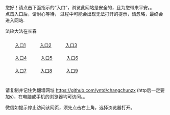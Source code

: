 您好！请点击下面指示的“入口”，浏览此网站是安全的，且为您带来平安。。 <br/>
点击入口后，请耐心等待， 过程中可能会出现无法打开的提示，请忽略，最终会进入网站. </br>

法轮大法在长春<br/>
<div style="padding:10px"><a style="margin:20px" target="_blank" href="https://dprxrzzq6km3g.cloudfront.net/2Qpsp?qzbdp" id="ccLink1" rel="nofollow">入口1</a> <a target="_blank" style="margin:20px" href="https://d361kq8in0dlim.cloudfront.net/2Qpsp?donozixn" id="ccLink2" rel="nofollow">入口2</a> <a style="margin:20px" target="_blank" href="https://d3dlt2a1e6dpql.cloudfront.net/2Qpsp?csclvnzt" id="ccLink3" rel="nofollow">入口3</a></div>

<div style="padding:10px" ><a style="margin:20px" target="_blank" href="https://dprxrzzq6km3g.cloudfront.net/2Qpsp?qzbdp" id="ccLink4" rel="nofollow">入口4</a> <a style="margin:20px" href="https://d361kq8in0dlim.cloudfront.net/2Qpsp?donozixn" target="_blank" id="ccLink5" rel="nofollow">入口5</a> <a style="margin:20px" href="https://d3dlt2a1e6dpql.cloudfront.net/2Qpsp?csclvnzt" target="_blank" id="ccLink6" rel="nofollow">入口6</a></div>

<div style="padding:10px"><a style="margin:20px" target="_blank" href="https://dprxrzzq6km3g.cloudfront.net/2Qpsp?qzbdp" id="ccLink7" rel="nofollow">入口7</a> <a style="margin:20px" href="https://d361kq8in0dlim.cloudfront.net/2Qpsp?donozixn" target="_blank" id="ccLink8" rel="nofollow">入口8</a> <a style="margin:20px" target="_blank" href="https://d3dlt2a1e6dpql.cloudfront.net/2Qpsp?csclvnzt" id="ccLink9" rel="nofollow">入口9</a></div>

<br/>



请复制并记住免翻墙网址 https://github.com/yntd/changchunzx (http后一定要加s)，在电脑或手机的浏览器均可访问。。<br/>

微信如提示停止访问该网页，须先点击右上角，选择浏览器打开。
